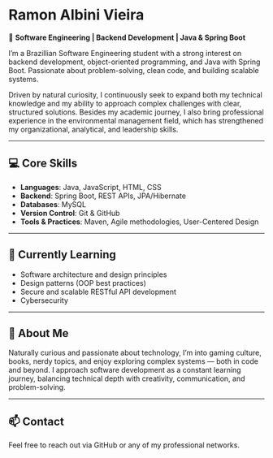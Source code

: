 # Ramon Albini Vieira

🎯 **Software Engineering | Backend Development | Java & Spring Boot**

I’m a Brazillian Software Engineering student with a strong interest on backend development, object-oriented programming, and Java with Spring Boot. Passionate about problem-solving, clean code, and building scalable systems.

Driven by natural curiosity, I continuously seek to expand both my technical knowledge and my ability to approach complex challenges with clear, structured solutions. Besides my academic journey, I also bring professional experience in the environmental management field, which has strengthened my organizational, analytical, and leadership skills.

---

## 💻 Core Skills

- **Languages**: Java, JavaScript, HTML, CSS
- **Backend**: Spring Boot, REST APIs, JPA/Hibernate
- **Databases**: MySQL
- **Version Control**: Git & GitHub
- **Tools & Practices**: Maven, Agile methodologies, User-Centered Design

---

## 🌱 Currently Learning

- Software architecture and design principles
- Design patterns (OOP best practices)
- Secure and scalable RESTful API development
- Cybersecurity

---

## 🧭 About Me

Naturally curious and passionate about technology, I’m into gaming culture, books, nerdy topics, and enjoy exploring complex systems — both in code and beyond. I approach software development as a constant learning journey, balancing technical depth with creativity, communication, and problem-solving.

---

## 📫 Contact

Feel free to reach out via GitHub or any of my professional networks.
